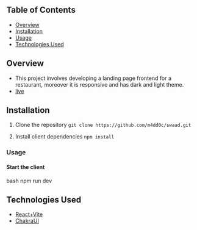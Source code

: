 ## Table of Contents
- [Overview](#overview)
- [Installation](#installation)
- [Usage](#usage)
- [Technologies Used](#technologies-used)

## Overview
- This project involves developing a landing page frontend for a restaurant, moreover it is responsive and has dark and light theme.
- [live](https://swaaad.netlify.app/)

## Installation
1. Clone the repository
    `git clone https://github.com/m4dd0c/swaad.git`
    

2. Install client dependencies
    `npm install`
    
### Usage
#### Start the client
bash
npm run dev


## Technologies Used
- [React+Vite](#reactvite)
- [ChakraUI](#chakraui)
